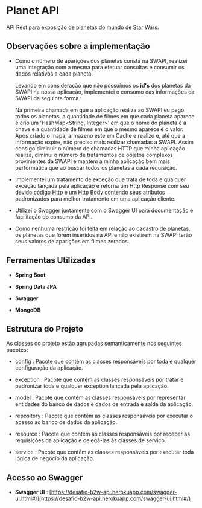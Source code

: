 # Planet API

API Rest para exposição de planetas do mundo de Star Wars.


## Observações sobre a implementação

* Como o número de aparições dos planetas consta na SWAPI, realizei uma integração com a mesma para efetuar consultas e consumir os dados relativos a cada planeta.

     Levando em consideração que não possuímos os **id's** dos planetas da SWAPI na nossa aplicação, implementei o consumo das informações da SWAPI da seguinte forma :

    Na primeira chamada em que a aplicação realiza ao SWAPI eu pego todos os planetas, a quantidade de filmes em que cada planeta aparece e crio um 'HashMap<String, Integer>' em que o nome do planeta é a chave e a quantidade de filmes em que o mesmo aparece é o valor. Após criado o mapa, armazeno este em Cache e realizo e, até que a informação expire, não preciso mais realizar chamadas a SWAPI. Assim consigo diminuir o número de chamadas HTTP que minha aplicação realiza, diminui o número de tratamentos de objetos complexos provinientes da SWAPI e mantém a minha aplicação bem mais performática que ao buscar todos os planetas a cada requisição.   
    
* Implementei um tratamento de exceção que trata de toda e qualquer exceção lançada pela aplicação e retorna um Http Response com seu devido código Http e um Http Body contendo seus atributos padronizados para melhor tratamento em uma aplicação cliente.

* Utilizei o Swagger juntamente com o Swagger UI para documentação e facilitação do consumo da API.
    
* Como nenhuma restrição foi feita em relação ao cadastro de planetas, os planetas que forem inseridos na API e não existirem na SWAPI terão seus valores de aparições em filmes zerados.


## Ferramentas Utilizadas

* **Spring Boot**

* **Spring Data JPA**

* **Swagger**

* **MongoDB**


## Estrutura do Projeto

As classes do projeto estão agrupadas semanticamente nos seguintes pacotes:

 * config : Pacote que contém as classes responsáveis por toda e qualquer configuração da aplicação.
 
 * exception : Pacote que contém as classes responsáveis por tratar e padronizar toda e qualquer exception lançada pela aplicação.
 
 * model : Pacote que contém as classes responsáveis por representar entidades do banco de dados e dados de entrada e saída da aplicação.
 
 * repository : Pacote que contém as classes responsáveis por executar o acesso ao banco de dados da aplicação.
 
 * resource : Pacote que contém as classes responsáveis por receber as requisições da aplicação e delegá-las às classes de serviço.
 
 * service : Pacote que contém as classes responsáveis por executar toda lógica de negócio da aplicação.  
 
 ## Acesso ao Swagger
 
 * **Swagger UI** : [https://desafio-b2w-api.herokuapp.com/swagger-ui.html#/](https://desafio-b2w-api.herokuapp.com/swagger-ui.html#/)
